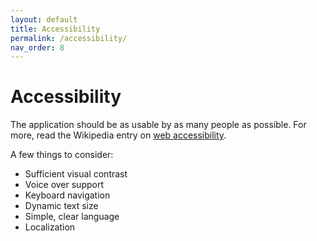```yaml
---
layout: default
title: Accessibility
permalink: /accessibility/
nav_order: 8
---
```


# Accessibility

The application should be as usable by as many people as possible. For more, read the Wikipedia entry on [web accessibility](https://en.wikipedia.org/wiki/Web_accessibility).

A few things to consider:

- Sufficient visual contrast
- Voice over support
- Keyboard navigation
- Dynamic text size
- Simple, clear language
- Localization